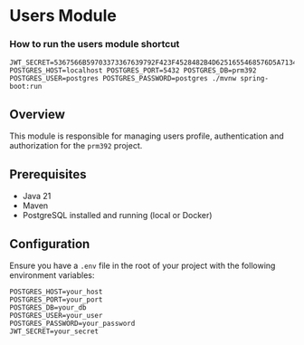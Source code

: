 # Users Module

### How to run the users module shortcut

```shell script
JWT_SECRET=5367566B59703373367639792F423F4528482B4D6251655468576D5A71347437 POSTGRES_HOST=localhost POSTGRES_PORT=5432 POSTGRES_DB=prm392 POSTGRES_USER=postgres POSTGRES_PASSWORD=postgres ./mvnw spring-boot:run 
```

## Overview

This module is responsible for managing users profile, authentication and authorization for the `prm392` project.

## Prerequisites

- Java 21
- Maven
- PostgreSQL installed and running (local or Docker)

## Configuration

Ensure you have a `.env` file in the root of your project with the following environment variables:

```dotenv
POSTGRES_HOST=your_host
POSTGRES_PORT=your_port
POSTGRES_DB=your_db
POSTGRES_USER=your_user
POSTGRES_PASSWORD=your_password
JWT_SECRET=your_secret
```